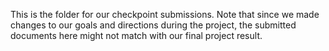 This is the folder for our checkpoint submissions.
Note that since we made changes to our goals and directions during the project, the submitted documents here might not match with our final project result.
